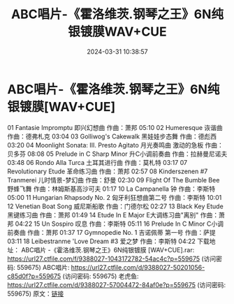 ﻿---
title: ABC唱片-《霍洛维茨.钢琴之王》6N纯银镀膜WAV+CUE
date: 2024-03-31 10:38:57
categories: 古典音乐、新世纪、纯音雅乐
tags: 纯音雅乐
---
# ABC唱片-《霍洛维茨.钢琴之王》6N纯银镀膜[WAV+CUE]

01 Fantasie Impromptu 即兴幻想曲 作曲：萧邦
05:10
02 Humeresque 诙谐曲 作曲：德弗札克 03:04
03 Golliwog's Cakewalk 黑娃娃步态舞 作曲：德彪西 03:20
04 Moonlight Sonata: III. Presto Agitato 月光奏鸣曲 激动的急板 作曲：贝多芬
08:08
05 Prelude in C Sharp Minor 升C小调前奏曲 作曲：拉赫曼尼诺夫 03:48
06 Rondo Alla Turca 土耳其进行曲 作曲：莫札特 03:17
07 Revolutionary Etude 革命练习曲 作曲：萧邦 02:57
08 Kinderszenen #7 Tranmerei 儿时情景-梦幻曲 作曲：舒曼
02:30
09 Flight Of The Bumble Bee 野蜂飞舞 作曲：林姆斯基高沙可夫 01:17
10 La Campanella 钟 作曲：李斯特 05:00
11 Hungarian Rhapsody No. 2 匈牙利狂想曲第二号 作曲：李斯特 10:01
12 Venetian Boat Song 威尼斯船歌 作曲：门德尔松 02:27
13 Black Key Etude 黑键练习曲 作曲：萧邦 01:49
14 Etude In E Major E大调练习曲"离别" 作曲：萧邦 04:22
15 Un Sospiro 叹息 作曲：李斯特 05:11
16 Prelude In C Minor C小调前奏曲 作曲：萧邦 01:37
17 Gymnopedie No. 1 吉诺佩蒂 第一号 作曲：萨提 03:11
18 Leibestranme 'Love Dream #3 爱之梦 作曲：李斯特 04:22
下载地址：
ABC唱片 -《霍洛维茨.钢琴之王》6N纯银镀膜 [WAV+CUE].rar: https://url27.ctfile.com/f/9388027-1043172782-54ac4c?p=559675
(访问密码: 559675)
ABC唱片: https://url27.ctfile.com/d/9388027-50201056-c85d0f?p=559675
(访问密码: 559675)
老虎鱼: https://url27.ctfile.com/d/9388027-57004472-84af0e?p=559675
(访问密码: 559675)
原文：[链接](https://blog.sina.com.cn/s/blog_1647c7e76010314x9.html)